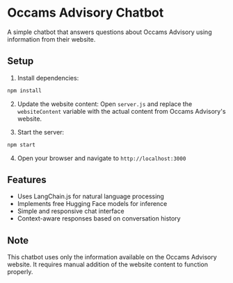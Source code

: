 # Occams Advisory Chatbot

A simple chatbot that answers questions about Occams Advisory using information from their website.

## Setup

1. Install dependencies:
```bash
npm install
```

2. Update the website content:
Open `server.js` and replace the `websiteContent` variable with the actual content from Occams Advisory's website.

3. Start the server:
```bash
npm start
```

4. Open your browser and navigate to `http://localhost:3000`

## Features

- Uses LangChain.js for natural language processing
- Implements free Hugging Face models for inference
- Simple and responsive chat interface
- Context-aware responses based on conversation history

## Note

This chatbot uses only the information available on the Occams Advisory website. It requires manual addition of the website content to function properly.
